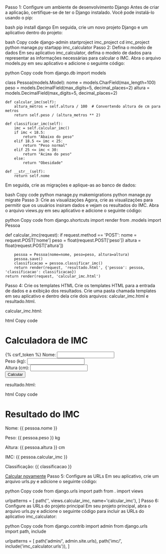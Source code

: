 
Passo 1: Configure um ambiente de desenvolvimento Django
Antes de criar a aplicação, certifique-se de ter o Django instalado. Você pode instalá-lo usando o pip:

bash
pip install django
Em seguida, crie um novo projeto Django e um aplicativo dentro do projeto:

bash
Copy code
django-admin startproject imc_project
cd imc_project
python manage.py startapp imc_calculator
Passo 2: Defina o modelo de dados
Em seu aplicativo imc_calculator, defina o modelo de dados para representar as informações necessárias para calcular o IMC. Abra o arquivo models.py em seu aplicativo e adicione o seguinte código:

python
Copy code
from django.db import models

class Pessoa(models.Model):
    nome = models.CharField(max_length=100)
    peso = models.DecimalField(max_digits=5, decimal_places=2)
    altura = models.DecimalField(max_digits=5, decimal_places=2)

    def calcular_imc(self):
        altura_metros = self.altura / 100  # Convertendo altura de cm para metros
        return self.peso / (altura_metros ** 2)

    def classificar_imc(self):
        imc = self.calcular_imc()
        if imc < 18.5:
            return "Abaixo do peso"
        elif 18.5 <= imc < 25:
            return "Peso normal"
        elif 25 <= imc < 30:
            return "Acima do peso"
        else:
            return "Obesidade"

    def __str__(self):
        return self.nome
Em seguida, crie as migrações e aplique-as ao banco de dados:

bash
Copy code
python manage.py makemigrations
python manage.py migrate
Passo 3: Crie as visualizações
Agora, crie as visualizações para permitir que os usuários insiram dados e vejam os resultados do IMC. Abra o arquivo views.py em seu aplicativo e adicione o seguinte código:

python
Copy code
from django.shortcuts import render
from .models import Pessoa

def calcular_imc(request):
    if request.method == 'POST':
        nome = request.POST['nome']
        peso = float(request.POST['peso'])
        altura = float(request.POST['altura'])

        pessoa = Pessoa(nome=nome, peso=peso, altura=altura)
        pessoa.save()
        classificacao = pessoa.classificar_imc()
        return render(request, 'resultado.html', {'pessoa': pessoa, 'classificacao': classificacao})
    return render(request, 'calcular_imc.html')
Passo 4: Crie os templates HTML
Crie os templates HTML para a entrada de dados e a exibição dos resultados. Crie uma pasta chamada templates em seu aplicativo e dentro dela crie dois arquivos: calcular_imc.html e resultado.html.

calcular_imc.html:

html
Copy code
<!DOCTYPE html>
<html>
<head>
    <title>Calculadora de IMC</title>
</head>
<body>
    <h1>Calculadora de IMC</h1>
    <form method="post">
        {% csrf_token %}
        <label for="nome">Nome:</label>
        <input type="text" name="nome" required><br>
        <label for="peso">Peso (kg):</label>
        <input type="number" name="peso" step="0.01" required><br>
        <label for="altura">Altura (cm):</label>
        <input type="number" name="altura" step="0.01" required><br>
        <input type="submit" value="Calcular">
    </form>
</body>
</html>
resultado.html:

html
Copy code
<!DOCTYPE html>
<html>
<head>
    <title>Resultado do IMC</title>
</head>
<body>
    <h1>Resultado do IMC</h1>
    <p>Nome: {{ pessoa.nome }}</p>
    <p>Peso: {{ pessoa.peso }} kg</p>
    <p>Altura: {{ pessoa.altura }} cm</p>
    <p>IMC: {{ pessoa.calcular_imc }}</p>
    <p>Classificação: {{ classificacao }}</p>
    <a href="{% url 'calcular_imc' %}">Calcular novamente</a>
</body>
</html>
Passo 5: Configure as URLs
Em seu aplicativo, crie um arquivo urls.py e adicione o seguinte código:

python
Copy code
from django.urls import path
from . import views

urlpatterns = [
    path('', views.calcular_imc, name='calcular_imc'),
]
Passo 6: Configure as URLs do projeto principal
Em seu projeto principal, abra o arquivo urls.py e adicione o seguinte código para incluir as URLs do aplicativo imc_calculator:

python
Copy code
from django.contrib import admin
from django.urls import path, include

urlpatterns = [
    path('admin/', admin.site.urls),
    path('imc/', include('imc_calculator.urls')),
]
